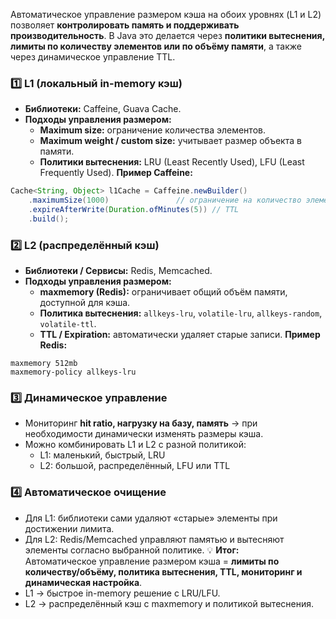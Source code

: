 Автоматическое управление размером кэша на обоих уровнях (L1 и L2) позволяет **контролировать память и поддерживать производительность**. В Java это делается через **политики вытеснения, лимиты по количеству элементов или по объёму памяти**, а также через динамическое управление TTL.
### **1️⃣ L1 (локальный in-memory кэш)**
- **Библиотеки:** Caffeine, Guava Cache.
- **Подходы управления размером:**
    - **Maximum size:** ограничение количества элементов.
    - **Maximum weight / custom size:** учитывает размер объекта в памяти.
    - **Политики вытеснения:** LRU (Least Recently Used), LFU (Least Frequently Used).
**Пример Caffeine:**
```java
Cache<String, Object> l1Cache = Caffeine.newBuilder()
    .maximumSize(1000)               // ограничение на количество элементов
    .expireAfterWrite(Duration.ofMinutes(5)) // TTL
    .build();
```
### **2️⃣ L2 (распределённый кэш)**
- **Библиотеки / Сервисы:** Redis, Memcached.
- **Подходы управления размером:**
    - **maxmemory (Redis):** ограничивает общий объём памяти, доступной для кэша.
    - **Политика вытеснения:** `allkeys-lru`, `volatile-lru`, `allkeys-random`, `volatile-ttl`.
    - **TTL / Expiration:** автоматически удаляет старые записи.
**Пример Redis:**
```text
maxmemory 512mb
maxmemory-policy allkeys-lru
```
### **3️⃣ Динамическое управление**
- Мониторинг **hit ratio, нагрузку на базу, память** → при необходимости динамически изменять размеры кэша.
- Можно комбинировать L1 и L2 с разной политикой:
    - L1: маленький, быстрый, LRU
    - L2: большой, распределённый, LFU или TTL
### **4️⃣ Автоматическое очищение**
- Для L1: библиотеки сами удаляют «старые» элементы при достижении лимита.
- Для L2: Redis/Memcached управляют памятью и вытесняют элементы согласно выбранной политике.
💡 **Итог:**  
Автоматическое управление размером кэша = **лимиты по количеству/объёму, политика вытеснения, TTL, мониторинг и динамическая настройка**.
- L1 → быстрое in-memory решение с LRU/LFU.
- L2 → распределённый кэш с maxmemory и политикой вытеснения.